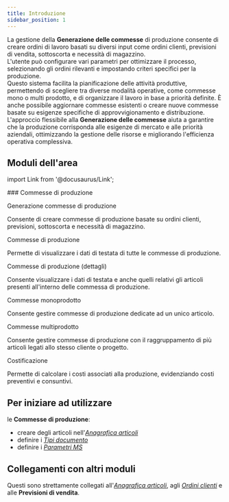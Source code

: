 ```yaml
---
title: Introduzione
sidebar_position: 1
---
```


La gestione della **Generazione delle commesse** di produzione consente di creare ordini di lavoro basati su diversi input come ordini clienti, previsioni di vendita, sottoscorta e necessità di magazzino.    
L'utente può configurare vari parametri per ottimizzare il processo, selezionando gli ordini rilevanti e impostando criteri specifici per la produzione.         
Questo sistema facilita la pianificazione delle attività produttive, permettendo di scegliere tra diverse modalità operative, come commesse mono o multi prodotto, e di organizzare il lavoro in base a priorità definite. È anche possibile aggiornare commesse esistenti o creare nuove commesse basate su esigenze specifiche di approvvigionamento e distribuzione.        
L'approccio flessibile alla **Generazione delle commesse** aiuta a garantire che la produzione corrisponda alle esigenze di mercato e alle priorità aziendali, ottimizzando la gestione delle risorse e migliorando l'efficienza operativa complessiva.

## Moduli dell'area 

import Link from '@docusaurus/Link';

<div className="cardContainer">
    <div className="card">
###     Commesse di produzione
        <p><Link to="/docs/planning/mps-master-production-scheduling/job-order-creation" className="bold-link">Generazione commesse di produzione</Link></p>
        <p>Consente di creare commesse di produzione basate su ordini clienti, previsioni, sottoscorta e necessità di magazzino.</p>
        <p><Link to="/docs/planning/mps-master-production-scheduling/production-job-orders/job-orders" className="bold-link">Commesse di produzione</Link></p>
        <p>Permette di visualizzare i dati di testata di tutte le commesse di produzione.</p>
        <p><Link to="/docs/planning/mps-master-production-scheduling/production-job-orders/job-orders-detail" className="bold-link">Commesse di produzione (dettagli)</Link></p>
        <p>Consente visualizzare i dati di testata e anche quelli relativi gli articoli presenti all'interno delle commessa di produzione.</p>
        <p><Link to="/docs/planning/mps-master-production-scheduling/production-job-orders/new-monoproduct-job-order" className="bold-link">Commesse monoprodotto</Link></p>
        <p>Consente gestire commesse di produzione dedicate ad un unico articolo.</p>
        <p><Link to="/docs/planning/mps-master-production-scheduling/production-job-orders/new-multiproduct-job-order" className="bold-link">Commesse multiprodotto</Link></p>
        <p>Consente gestire commesse di produzione con il raggruppamento di più articoli legati allo stesso cliente o progetto.</p>
        <p><Link to="/docs/planning/mps-master-production-scheduling/production-job-orders/valorization" className="bold-link">Costificazione</Link></p>
        <p>Permette di calcolare i costi associati alla produzione, evidenziando costi preventivi e consuntivi. </p>
    </div>
</div> 

## Per iniziare ad utilizzare   

le **Commesse di produzione**:
- creare degli articoli nell'[*Anagrafica articoli*](/docs/erp-home/registers/items/create-new-items/create-new-item) 
- definire i [*Tipi documento*](/docs/configurations/tables/production/documents-types/)  
- definire i [*Parametri MS*](/docs/configurations/parameters/production/mps-parameters/)   

## Collegamenti con altri moduli 
Questi sono strettamente collegati all'[*Anagrafica articoli*](/docs/erp-home/registers/items/create-new-items/create-new-item), agli [*Ordini clienti*](/docs/sales/sales-orders/settings) e alle **Previsioni di vendita**.


